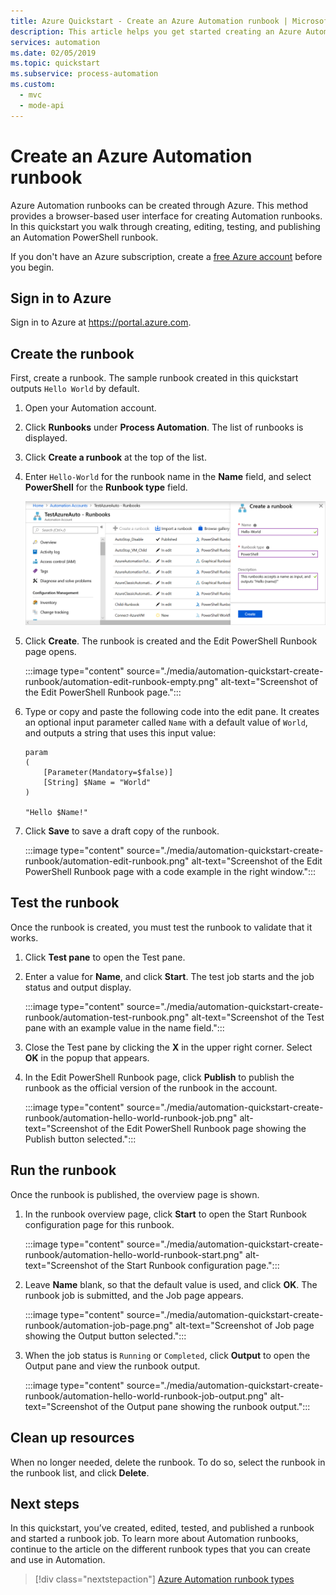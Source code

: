 ```yaml
---
title: Azure Quickstart - Create an Azure Automation runbook | Microsoft Docs
description: This article helps you get started creating an Azure Automation runbook.
services: automation
ms.date: 02/05/2019
ms.topic: quickstart
ms.subservice: process-automation
ms.custom:
  - mvc
  - mode-api
---
```


# Create an Azure Automation runbook

Azure Automation runbooks can be created through Azure. This method provides a browser-based user interface for creating Automation runbooks. In this quickstart you walk through creating, editing, testing, and publishing an Automation PowerShell runbook.

If you don't have an Azure subscription, create a [free Azure account](https://azure.microsoft.com/free/?WT.mc_id=A261C142F) before you begin.

## Sign in to Azure

Sign in to Azure at https://portal.azure.com.

## Create the runbook

First, create a runbook. The sample runbook created in this quickstart outputs `Hello World` by default.

1. Open your Automation account.

1. Click **Runbooks** under **Process Automation**. The list of runbooks is displayed.

1. Click **Create a runbook** at the top of the list.

1. Enter `Hello-World` for the runbook name in the **Name** field, and select **PowerShell** for the **Runbook type** field. 

   ![Enter information about your Automation runbook in the page](./media/automation-quickstart-create-runbook/automation-create-runbook-configure.png)

1. Click **Create**. The runbook is created and the Edit PowerShell Runbook page opens.

    :::image type="content" source="./media/automation-quickstart-create-runbook/automation-edit-runbook-empty.png" alt-text="Screenshot of the Edit PowerShell Runbook page.":::

1. Type or copy and paste the following code into the edit pane. It creates an optional input parameter called `Name` with a default value of `World`, and outputs a string that uses this input value:

   ```powershell-interactive
   param
   (
       [Parameter(Mandatory=$false)]
       [String] $Name = "World"
   )

   "Hello $Name!"
   ```

1. Click **Save** to save a draft copy of the runbook.

    :::image type="content" source="./media/automation-quickstart-create-runbook/automation-edit-runbook.png" alt-text="Screenshot of the Edit PowerShell Runbook page with a code example in the right window.":::

## Test the runbook

Once the runbook is created, you must test the runbook to validate that it works.

1. Click **Test pane** to open the Test pane.

1. Enter a value for **Name**, and click **Start**. The test job starts and the job status and output display.

    :::image type="content" source="./media/automation-quickstart-create-runbook/automation-test-runbook.png" alt-text="Screenshot of the Test pane with an example value in the name field.":::

1. Close the Test pane by clicking the **X** in the upper right corner. Select **OK** in the popup that appears.

1. In the Edit PowerShell Runbook page, click **Publish** to publish the runbook as the official version of the runbook in the account.

   :::image type="content" source="./media/automation-quickstart-create-runbook/automation-hello-world-runbook-job.png" alt-text="Screenshot of the Edit PowerShell Runbook page showing the Publish button selected.":::

## Run the runbook

Once the runbook is published, the overview page is shown.

1. In the runbook overview page, click **Start** to open the Start Runbook configuration page for this runbook.

   :::image type="content" source="./media/automation-quickstart-create-runbook/automation-hello-world-runbook-start.png" alt-text="Screenshot of the Start Runbook configuration page.":::

1. Leave **Name** blank, so that the default value is used, and click **OK**. The runbook job is submitted, and the Job page appears.

   :::image type="content" source="./media/automation-quickstart-create-runbook/automation-job-page.png" alt-text="Screenshot of Job page showing the Output button selected.":::

1. When the job status is `Running` or `Completed`, click **Output** to open the Output pane and view the runbook output.

   :::image type="content" source="./media/automation-quickstart-create-runbook/automation-hello-world-runbook-job-output.png" alt-text="Screenshot of the Output pane showing the runbook output.":::

## Clean up resources

When no longer needed, delete the runbook. To do so, select the runbook in the runbook list, and click **Delete**.

## Next steps

In this quickstart, you’ve created, edited, tested, and published a runbook and started a runbook job. To learn more about Automation runbooks, continue to the article on the different runbook types that you can create and use in Automation.

> [!div class="nextstepaction"]
> [Azure Automation runbook types](./automation-runbook-types.md)
